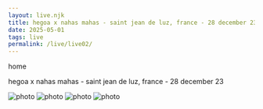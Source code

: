 ```yaml
---
layout: live.njk
title: hegoa x nahas mahas - saint jean de luz, france - 28 december 23
date: 2025-05-01
tags: live
permalink: /live/live02/
---
```


home

hegoa x nahas mahas - saint jean de luz, france - 28 december 23

![photo](/public/assets/live2_0.webp)
![photo](/public/assets/live2_1.webp)
![photo](/public/assets/live2_2.webp)
![photo](/public/assets/live2_3.webp)
